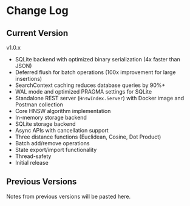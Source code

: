 # Change Log

## Current Version

v1.0.x
- SQLite backend with optimized binary serialization (4x faster than JSON)
- Deferred flush for batch operations (100x improvement for large insertions)
- SearchContext caching reduces database queries by 90%+
- WAL mode and optimized PRAGMA settings for SQLite
- Standalone REST server (`HnswIndex.Server`) with Docker image and Postman collection
- Core HNSW algorithm implementation
- In-memory storage backend
- SQLite storage backend  
- Async APIs with cancellation support
- Three distance functions (Euclidean, Cosine, Dot Product)
- Batch add/remove operations
- State export/import functionality
- Thread-safety
- Initial release

## Previous Versions

Notes from previous versions will be pasted here.
